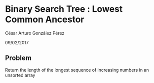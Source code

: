 # Binary Search Tree : Lowest Common Ancestor

César Arturo González Pérez

09/02/2017

## Problem

Return the length of the longest sequence of increasing numbers in an unsorted array